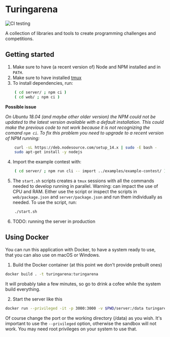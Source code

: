 # Turingarena
![CI testing](https://github.com/turingarena/turingarena/workflows/CI%20testing/badge.svg)

A collection of libraries and tools to create programming challenges and competitions.

## Getting started
1. Make sure to have (a recent version of) Node and NPM installed and in `PATH`.
2. Make sure to have installed [tmux](https://github.com/tmux/tmux/wiki/Installing)
3. To install dependencies, run:

```bash
    ( cd server/ ; npm ci )
    ( cd web/ ; npm ci )
```

**Possible issue**

*On Ubuntu 18.04 (and maybe other older version) the NPM could not be updated to the latest version available with a default installation. 
This could make the previous code to not work because it is not recognizing the comand `npm ci`. 
To fix this problem you need to upgrade to a recent version of NPM running:*

```bash
    curl -sL https://deb.nodesource.com/setup_14.x | sudo -E bash -
    sudo apt-get install -y nodejs
```

4. Import the example contest with:

```bash
    ( cd server/ ; npm run cli -- import ../examples/example-contest/ )
```

5. The `start.sh` scripts creates a `tmux` sessions with all the commands needed to develop running in parallel. Warning: can impact the use of CPU and RAM. Either use the script or inspect the scripts in `web/package.json` and `server/package.json` and run them individually as needed.
   To use the script, run:

```bash
    ./start.sh
```

6. TODO: running the server in production

## Using Docker

You can run this application with Docker, to have a system ready to use, that you can also use on macOS or Windows.

1. Build the Docker container (at this point we don't provide prebuilt ones)

```bash
docker build . -t turingarena:turingarena
```

It will probably take a few minutes, so go to drink a cofee while the system build everything.

2. Start the server like this

```bash
docker run --privileged -it -p 3000:3000 -v $PWD/server:/data turingarena:turingarena serve
```

Of course change the port or the working directory (/data) as you wish. It's important to use the `--privileged` option,
otherwise the sandbox will not work. You may need root privileges on your system to use that.
